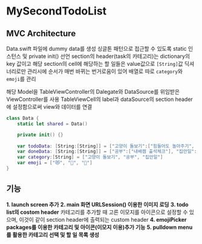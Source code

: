 # MySecondTodoList

## MVC Architecture

Data.swift 파일에 dummy data를 생성
싱글톤 패턴으로 접근할 수 있도록 static 인스턴스 및 private init() 선언
section의 header(task의 카테고리)는 dictionary의 key 값이고 해당 section의 cell에 해당하는 할 일들은 value값으로 `[String]`값
딕셔너리로만 관리시에 순서가 매번 바뀌는 번거로움이 있어 배열로 따로 `category`와 `emoji`를 관리

해당 Model을 TableViewController의 Dalegate와 DataSource를 위임받은 ViewController를 사용
TableViewCell의 label과 dataSource의 section header에 설정함으로써 view와 데이터를 연결

```swift
class Data {
    static let shared = Data()

    private init() {}
    
    var todoData: [String:[String]] = ["고양이 돌보기":["힘들어도 놀아주기", "궁디팡팡 해주기"], "공부":["TIL 작성하기"]]
    var doneData: [String:[String]] = ["공부":["내배캠 출석체크"], "집안일":["방 치우기", "설거지 하기", "음식물 쓰레기 처리하기"]]
    var category:[String] = ["고양이 돌보기", "공부", "집안일"]
    var emoji = ["😻", "📝", "🧽"]
}

```

## 기능

**1. launch screen 추가**
**2. main 화면 URLSession() 이용한 이미지 로딩**
**3. todo list의 costom header**
카테고리를 추가할 때 고른 이모지를 아이콘으로 설정할 수 있으며, 이것이 같이 section header에 출력되는 custom header
**4. emojiPicker packages를 이용한 카테고리 및 아이콘(이모지 이용)추가 기능**
**5. pulldown menu를 활용한 카테고리 선택 및 할 일 목록 생성**
